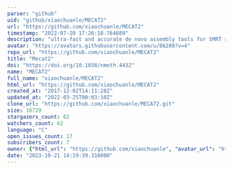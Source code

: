 ```yaml
---
parser: "github"
uid: "github/xiaochuanle/MECAT2"
url: "https://github.com/xiaochuanle/MECAT2"
timestamp: "2022-07-20 17:26:18.764689"
description: "ultra-fast and accurate de novo assembly tools for SMRT reads"
avatar: "https://avatars.githubusercontent.com/u/86280?v=4"
repo_url: "https://github.com/xiaochuanle/MECAT2"
title: "Mecat2"
doi: "https://doi.org/10.1038/nmeth.4432"
name: "MECAT2"
full_name: "xiaochuanle/MECAT2"
html_url: "https://github.com/xiaochuanle/MECAT2"
created_at: "2017-12-02T14:11:28Z"
updated_at: "2022-03-25T00:03:10Z"
clone_url: "https://github.com/xiaochuanle/MECAT2.git"
size: 16729
stargazers_count: 62
watchers_count: 62
language: "C"
open_issues_count: 17
subscribers_count: 7
owner: {"html_url": "https://github.com/xiaochuanle", "avatar_url": "https://avatars.githubusercontent.com/u/86280?v=4", "login": "xiaochuanle", "type": "User"}
date: "2023-10-21 14:19:39.316000"
---
```

